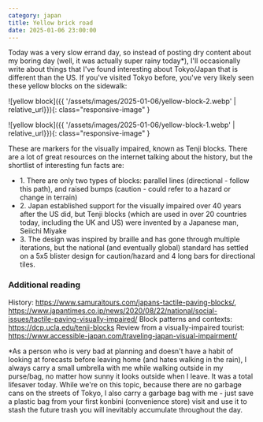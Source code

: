 ```yaml
---
category: japan
title: Yellow brick road
date: 2025-01-06 23:00:00
---
```


Today was a very slow errand day, so instead of posting dry content about my boring day (well, it was actually super rainy today*), I'll occasionally write about things that I've found interesting about Tokyo/Japan that is different than the US. If you've visited Tokyo before, you've very likely seen these yellow blocks on the sidewalk:

![yellow block]({{ '/assets/images/2025-01-06/yellow-block-2.webp' | relative_url}}){: class="responsive-image" }

![yellow block]({{ '/assets/images/2025-01-06/yellow-block-1.webp' | relative_url}}){: class="responsive-image" }

These are markers for the visually impaired, known as Tenji blocks. There are a lot of great resources on the internet talking about the history, but the shortlist of interesting fun facts are:

- 1\. There are only two types of blocks: parallel lines (directional - follow this path), and raised bumps (caution - could refer to a hazard or change in terrain)
- 2\. Japan established support for the visually impaired over 40 years after the US did, but Tenji blocks (which are used in over 20 countries today, including the UK and US) were invented by a Japanese man, Seiichi Miyake
- 3\. The design was inspired by braille and has gone through multiple iterations, but the national (and eventually global) standard has settled on a 5x5 blister design for caution/hazard and 4 long bars for directional tiles.


### Additional reading

History: https://www.samuraitours.com/japans-tactile-paving-blocks/, https://www.japantimes.co.jp/news/2020/08/22/national/social-issues/tactile-paving-visually-impaired/
Block patterns and contexts: https://dcp.ucla.edu/tenji-blocks
Review from a visually-impaired tourist: https://www.accessible-japan.com/traveling-japan-visual-impairment/


*As a person who is very bad at planning and doesn't have a habit of looking at forecasts before leaving home (and hates walking in the rain), I always carry a small umbrella with me while walking outside in my purse/bag, no matter how sunny it looks outside when I leave. It was a total lifesaver today. While we're on this topic, because there are no garbage cans on the streets of Tokyo, I also carry a garbage bag with me - just save a plastic bag from your first konbini (convenience store) visit and use it to stash the future trash you will inevitably accumulate throughout the day.